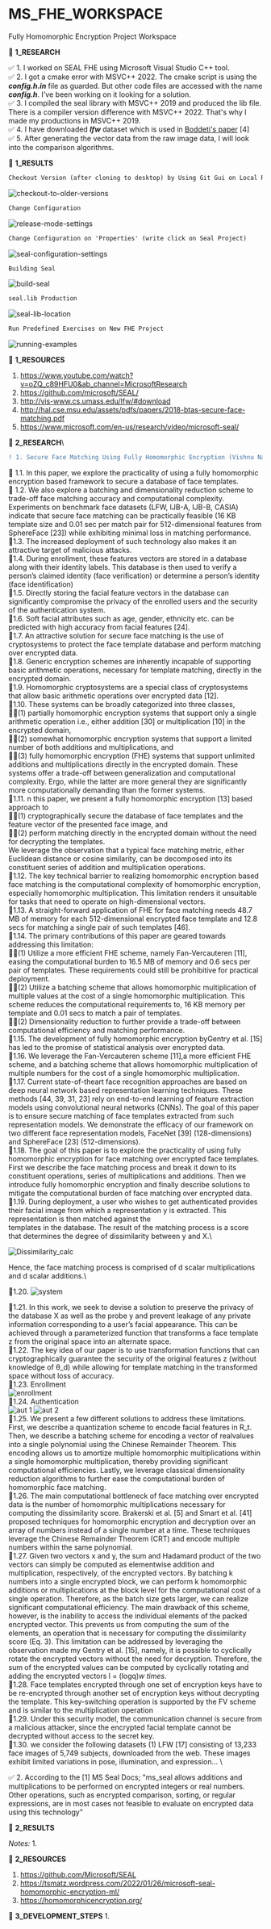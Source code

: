 # MS_FHE_WORKSPACE
Fully Homomorphic Encryption Project Workspace


🏁 **1_RESEARCH**

✅ 1. I worked on SEAL FHE using Microsoft Visual Studio C++ tool.\
✅ 2. I got a cmake error with MSVC++ 2022. The cmake script is using the ***config.h.in*** file as guarded. But other code files are accessed with the name ***config.h***. I've been working on it looking for a solution.\
✅ 3. I compiled the seal library with MSVC++ 2019 and produced the lib file. There is a compiler version difference with MSVC++ 2022. That's why I made my productions in  MSVC++ 2019.\
✅ 4. I have downloaded ***lfw*** dataset which is used in [Boddeti's paper](http://hal.cse.msu.edu/assets/pdfs/papers/2018-btas-secure-face-matching.pdf) [4] \
✅ 5. After generating the vector data from the raw image data, I will look into the comparison algorithms.

🏁 **1_RESULTS**
```diff
Checkout Version (after cloning to desktop) by Using Git Gui on Local Repository
```
![checkout-to-older-versions](https://user-images.githubusercontent.com/54834769/189739779-1fc3ef62-ada9-412b-9c6b-e9168d29f9d4.PNG)

```diff
Change Configuration
```
![release-mode-settings](https://user-images.githubusercontent.com/54834769/189739997-191ae5b5-f6bc-4103-8923-b75ac66d5da5.PNG)
```diff
Change Configuration on 'Properties' (write click on Seal Project)
```
![seal-configuration-settings](https://user-images.githubusercontent.com/54834769/189740403-5f00cc10-b841-41f7-8eb1-988198bfe3f5.PNG)

```diff
Building Seal
```
![build-seal](https://user-images.githubusercontent.com/54834769/189739399-c8c53b91-6ce1-484f-acde-5daaba7b84d8.PNG)

```diff
seal.lib Production
```
![seal-lib-location](https://user-images.githubusercontent.com/54834769/189740810-1a70a809-57ce-4db5-bb26-72392ea28a87.PNG)

```diff
Run Predefined Exercises on New FHE Project
```
![running-examples](https://user-images.githubusercontent.com/54834769/189740263-c1e5b54e-bc1f-47d6-be0c-85609da79e40.PNG)


🏁 **1_RESOURCES**
1. https://www.youtube.com/watch?v=oZQ_c89HFU0&ab_channel=MicrosoftResearch
2. https://github.com/microsoft/SEAL/
3. http://vis-www.cs.umass.edu/lfw/#download
4. http://hal.cse.msu.edu/assets/pdfs/papers/2018-btas-secure-face-matching.pdf
5. https://www.microsoft.com/en-us/research/video/microsoft-seal/


🏁 **2_RESEARCH**\

```diff 
! 1. Secure Face Matching Using Fully Homomorphic Encryption (Vishnu Naresh Boddeti)
```
🔺 1.1. In this paper, we explore the practicality of using a fully homomorphic encryption based framework to secure a database of face templates.\
🔺 1.2. We also explore a batching and dimensionality reduction scheme to trade-off face matching accuracy and computational complexity. Experiments on benchmark face datasets (LFW, IJB-A, IJB-B, CASIA) indicate that secure face matching can be practically feasible (16 KB template size and 0.01 sec per match pair for 512-dimensional features from SphereFace [23]) while exhibiting minimal loss in matching performance.\
🔺1.3. The increased deployment of such technology also makes it an attractive target of malicious attacks.\
🔺1.4. During enrollment, these features vectors are stored in a database along with their identity labels. This database is then used to verify a person’s claimed identity (face verification) or determine a person’s identity (face identification)\
🔺1.5. Directly storing the facial feature vectors in the database can significantly compromise the privacy of the enrolled users and the security of the authentication system.\
🔺1.6. Soft facial attributes such as age, gender, ethnicity etc. can be predicted with high accuracy from facial features [24].\
🔺1.7. An attractive solution for secure face matching is the use of cryptosystems to protect the face template database and perform matching over encrypted data.\
🔺1.8. Generic encryption schemes are inherently incapable of supporting basic arithmetic operations, necessary for template matching, directly in the encrypted domain.\
🔺1.9. Homomorphic cryptosystems are a special class of cryptosystems that allow basic arithmetic operations over encrypted data [12].\
🔺1.10. These systems can be broadly categorized into three classes,\
🔺🔻(1) partially homomorphic encryption systems that support only a single arithmetic operation i.e., either addition [30] or multiplication [10] in the encrypted domain,\
🔺🔻(2) somewhat homomorphic encryption systems that support a limited number of both additions and multiplications, and\
🔺🔻(3) fully homomorphic encryption (FHE) systems that support unlimited additions and multiplications directly in the encrypted domain. These systems offer a trade-off between generalization and computational complexity. Ergo, while the latter are more general they are significantly more computationally demanding than the former systems.\
🔺1.11. n this paper, we present a fully homomorphic encryption [13] based approach to\
🔺🔻(1) cryptographically secure the database of face templates and the feature vector of the presented face image, and\
🔺🔻(2) perform matching directly in the encrypted domain without the need for decrypting the templates.\
We leverage the observation that a typical face matching metric, either Euclidean distance or cosine similarity, can be decomposed into its constituent series of addition and multiplication operations.\
🔺1.12. The key technical barrier to realizing homomorphic encryption based face matching is the computational complexity of homomorphic encryption, especially homomorphic multiplication. This limitation renders it unsuitable for tasks that need to operate on high-dimensional vectors.\
🔺1.13. A straight-forward application of FHE for face matching needs 48.7 MB of memory for each 512-dimensional encrypted face template and 12.8 secs for matching a single pair of such templates [46].\
🔺1.14. The primary contributions of this paper are geared towards addressing this limitation:\
🔺🔻(1) Utilize a more efficient FHE scheme, namely Fan-Vercauteren [11], easing the computational burden to 16.5 MB of memory and 0.6 secs per pair of templates. These requirements could still be prohibitive for practical deployment.\
🔺🔻(2) Utilize a batching scheme that allows homomorphic multiplication of multiple values at the cost of a single homomorphic multiplication. This scheme reduces the computational requirements to, 16 KB memory per template and 0.01 secs to match a pair of templates.\
🔺🔻(2) Dimensionality reduction to further provide a trade-off between computational efficiency and matching performance.\
🔺1.15. The development of fully homomorphic encryption byGentry et al. [15] has led to the promise of statistical analysis over encrypted data.\
🔺1.16. We leverage the Fan-Vercauteren scheme [11],a more efficient FHE scheme, and a batching scheme that allows homomorphic multiplication of multiple numbers for the cost of a single homomorphic multiplication.\
🔺1.17. Current state-of-theart face recognition approaches are based on deep neural network based representation learning techniques. These methods [44, 39, 31, 23] rely on end-to-end learning of feature extraction models using convolutional neural networks (CNNs). The goal of this paper is to ensure secure matching of face templates extracted from such representation models. We demonstrate the efficacy of our framework on two different face representation models, FaceNet [39] (128-dimensions) and SphereFace [23] (512-dimensions).\
🔺1.18. The goal of this paper is to explore the practicality of using fully homomorphic encryption for face matching over encrypted face templates. First we describe the face matching process and break it down to its constituent operations, series of multiplications and additions. Then we introduce fully homomorphic encryption and finally describe solutions to mitigate the computational burden of face matching over encrypted data.\
🔺1.19. During deployment, a user who wishes to get authenticated provides their facial image from which a representation y is extracted. This representation is then matched against the\
templates in the database. The result of the matching process is a score that determines the degree of dissimilarity between y and X.\

![Dissimilarity_calc](https://user-images.githubusercontent.com/54834769/190981200-e1b8a0bd-f51e-4221-9d20-0552d06725e0.PNG)

Hence, the face matching process is comprised of d scalar multiplications and d scalar additions.\

🔺1.20. 
![system](https://user-images.githubusercontent.com/54834769/190981251-5b135d02-4489-4fcd-b70d-4c54b37c2da0.PNG)

🔺1.21. In this work, we seek to devise a solution to preserve the privacy of the database X as well as the probe y and prevent leakage of any private information corresponding to a user’s facial appearance. This can be achieved through a parameterized function that transforms a face template z from the original space into an alternate space.\
🔺1.22. The key idea of our paper is to use transformation functions that can cryptographically guarantee the security of the original features z (without knowledge of θ_d) while allowing for template matching in the transformed space without loss of accuracy.\
🔺1.23. Enrollment \
![enrollment](https://user-images.githubusercontent.com/54834769/190982853-69efd235-0185-4d7c-816a-39a43aa5f696.PNG) \
🔺1.24. Authentication \
![aut 1](https://user-images.githubusercontent.com/54834769/190983197-47a0b4f6-eb96-4c6f-a273-62e5efc9d472.PNG)
![aut 2](https://user-images.githubusercontent.com/54834769/190983213-9b432dcd-89bd-4ea9-8cf7-096cbfadd1b9.PNG) \
🔺1.25. We present a few different solutions to address these limitations. First, we describe a quantization scheme to encode facial features in R_t. Then, we describe a batching scheme for encoding a vector of realvalues into a single polynomial using the Chinese Remainder Theorem. This encoding allows us to amortize multiple homomorphic multiplications within a single homomorphic multiplication, thereby providing significant computational efficiencies. Lastly, we leverage classical dimensionality reduction algorithms to further ease the computational burden of homomorphic face matching.\
🔺1.26. The main computational bottleneck of face matching over encrypted data is the number of homomorphic multiplications necessary for computing the dissimilarity score. Brakerski et al. [5] and Smart et al. [41] proposed techniques for homomorphic encryption and decryption over an array of numbers instead of a single number at a time. These techniques leverage the Chinese Remainder Theorem (CRT) and encode multiple numbers within the same polynomial. \
🔺1.27. Given two vectors x and y, the sum and Hadamard product of the two vectors can simply be computed as elementwise addition and multiplication, respectively, of the encrypted vectors. By batching k numbers into a single encrypted block, we can perform k homomorphic additions or multiplications at the block level for the computational cost of a single operation. Therefore, as the batch size gets larger, we can realize significant computational efficiency. The main drawback of this scheme, however, is the inability to access the individual elements of the packed encrypted vector. This prevents us from computing the sum of the elements, an operation that is necessary for computing the dissimilarity score (Eq. 3). This limitation can be addressed by leveraging the observation made my Gentry et al. [15], namely, it is possible to cyclically rotate the encrypted vectors without the need for decryption. Therefore, the sum of the encrypted values can be computed by cyclically rotating and adding the encrypted vectors l = (logq)_w times._ \
🔺1.28. Face templates encrypted through one set of encryption keys have to be re-encrypted through another set of encryption keys without decrypting the template. This key-switching operation is supported by the FV scheme and is similar to the multiplication operation\
🔺1.29.  Under this security model, the communication channel is secure from a malicious attacker, since the encrypted facial template cannot be decrypted without access to the secret key. \
🔺1.30. we consider the following datasets (1) LFW [17] consisting of 13,233 face images of 5,749 subjects, downloaded from the web. These images exhibit limited variations in pose, illumination, and expression... \


✅ 2. According to the [1] MS Seal Docs; "ms_seal allows additions and multiplications to be performed on encrypted integers or real numbers. Other operations,
such as encrypted comparison, sorting, or regular expressions, are in most cases not feasible to evaluate on encrypted data using this technology"

🏁 **2_RESULTS**

*Notes:*
1. 


🏁 **2_RESOURCES**
1. https://github.com/Microsoft/SEAL
2. https://tsmatz.wordpress.com/2022/01/26/microsoft-seal-homomorphic-encryption-ml/
3. https://homomorphicencryption.org/


🏁 **3_DEVELOPMENT_STEPS**
1. 
